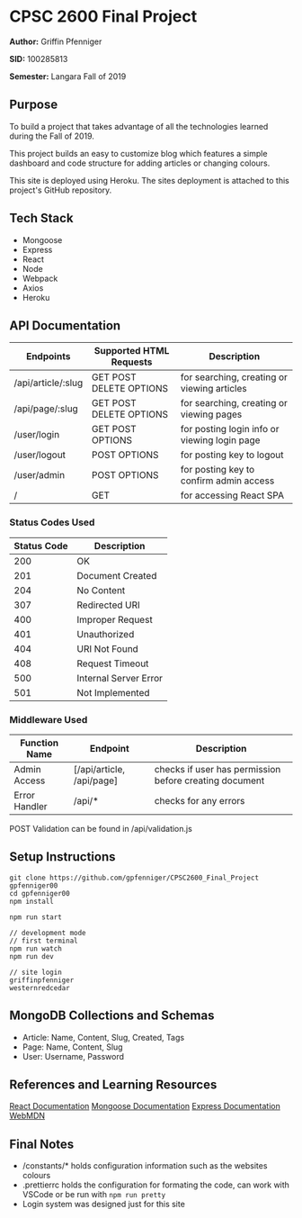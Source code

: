 # CPSC 2600 Final Project

**Author:** 
Griffin Pfenniger

**SID:**
100285813

**Semester:**
Langara Fall of 2019

## Purpose

To build a project that takes advantage of all the technologies learned during the Fall of 2019.

This project builds an easy to customize blog which features a simple dashboard and code structure
for adding articles or changing colours.

This site is deployed using Heroku. The sites deployment is attached to this project's GitHub repository.

## Tech Stack

* Mongoose
* Express
* React
* Node
* Webpack
* Axios
* Heroku

## API Documentation

| Endpoints          | Supported HTML Requests | Description                                  |
| ------------------ | ----------------------- | -------------------------------------------- |
| /api/article/:slug | GET POST DELETE OPTIONS | for searching, creating or viewing articles  |
| /api/page/:slug    | GET POST DELETE OPTIONS | for searching, creating or viewing pages     |
| /user/login        | GET POST OPTIONS        | for posting login info or viewing login page |
| /user/logout       | POST OPTIONS            | for posting key to logout                    |
| /user/admin        | POST OPTIONS            | for posting key to confirm admin access      |
| /                  | GET                     | for accessing React SPA                      |

### Status Codes Used

| Status Code | Description           |
| ----------- | --------------------- |
| 200         | OK                    |
| 201         | Document Created      |
| 204         | No Content            |
| 307         | Redirected URI        |
| 400         | Improper Request      |
| 401         | Unauthorized          |
| 404         | URI Not Found         |
| 408         | Request Timeout       |
| 500         | Internal Server Error |
| 501         | Not Implemented       |

### Middleware Used

| Function Name | Endpoint                  | Description                                            |
| ------------- | ------------------------- | ------------------------------------------------------ |
| Admin Access  | [/api/article, /api/page] | checks if user has permission before creating document |
| Error Handler | /api/*                    | checks for any errors                                  |

POST Validation can be found in /api/validation.js

## Setup Instructions

```
git clone https://github.com/gpfenniger/CPSC2600_Final_Project gpfenniger00
cd gpfenniger00
npm install

npm run start

// development mode
// first terminal
npm run watch
npm run dev

// site login
griffinpfenniger
westernredcedar
```

## MongoDB Collections and Schemas

* Article: Name, Content, Slug, Created, Tags
* Page: Name, Content, Slug
* User: Username, Password

## References and Learning Resources

[React Documentation](https://reactjs.org/docs)
[Mongoose Documentation]()
[Express Documentation]()
[WebMDN]()

## Final Notes

* /constants/* holds configuration information such as the websites colours
* .prettierrc holds the configuration for formating the code, can work with VSCode or be run with `npm run pretty`
* Login system was designed just for this site 